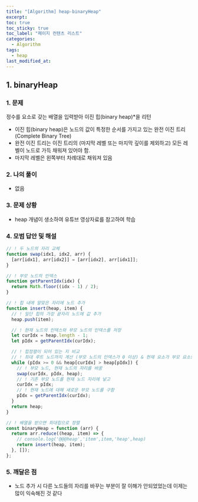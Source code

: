 ```yaml
---
title: "[Algorithm] heap-binaryHeap"
excerpt:
toc: true
toc_sticky: true
toc_label: "페이지 컨텐츠 리스트"
categories:
  - Algorithm
tags:
  - heap
last_modified_at:
---
```


## **1. binaryHeap**

### 1. 문제

정수를 요소로 갖는 배열을 입력받아 이진 힙(binary heap)\*을 리턴

- 이진 힙(binary heap)은 노드의 값이 특정한 순서를 가지고 있는 완전 이진 트리(Complete Binary Tree)
- 완전 이진 트리는 이진 트리의 (마지막 레벨 또는 마지막 깊이를 제외하고) 모든 레벨이 노드로 가득 채워져 있어야 함.
- 마지막 레벨은 왼쪽부터 차례대로 채워져 있음

### 2. 나의 풀이

- 없음

### 3. 문제 상황

- heap 개념이 생소하여 유튜브 영상자료를 참고하여 학습

### 4. 모범 답안 및 해설

```javascript
// ! 두 노드의 자리 교체
function swap(idx1, idx2, arr) {
  [arr[idx1], arr[idx2]] = [arr[idx2], arr[idx1]];
}

// ! 부모 노드의 인덱스
function getParentIdx(idx) {
  return Math.floor((idx - 1) / 2);
}

// ! 힙 내에 알맞은 자리에 노드 추가
function insert(heap, item) {
  // ! 일단 힙의 가장 끝자리 노드에 값 추가
  heap.push(item);

  // ! 현재 노드의 인덱스와 부모 노드의 인덱스를 저장
  let curIdx = heap.length - 1;
  let pIdx = getParentIdx(curIdx);

  // ! 힙정렬이 되어 있는 지 비교
  // ! 최대 루트 노드까지 계산 (부모 노드의 인덱스가 0 이상) & 현재 요소가 부모 요소보다 클 때까지 계산
  while (pIdx >= 0 && heap[curIdx] > heap[pIdx]) {
    // ! 부모 노드, 현재 노드의 자리를 바꿈
    swap(curIdx, pIdx, heap);
    // ! 기존 부모 노드를 현재 노드 자리에 넣고
    curIdx = pIdx;
    // ! 현재 노드에 대해 새로운 부모 노드를 구함
    pIdx = getParentIdx(curIdx);
  }
  return heap;
}

// ! 배열을 받으면 최대힙으로 정렬
const binaryHeap = function (arr) {
  return arr.reduce((heap, item) => {
    // console.log('@@@heap','item',item,'heap',heap)
    return insert(heap, item);
  }, []);
};
```

### 5. 깨달은 점

- 노드 추가 시 다른 노드들의 자리를 바꾸는 부분이 잘 이해가 안되었었는데 이제는 많이 익숙해진 것 같다

